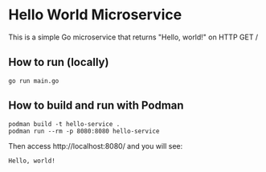 # Hello World Microservice

This is a simple Go microservice that returns "Hello, world!" on HTTP GET /

## How to run (locally)

```
go run main.go
```

## How to build and run with Podman

```
podman build -t hello-service .
podman run --rm -p 8080:8080 hello-service
```

Then access http://localhost:8080/ and you will see:

```
Hello, world!
```
